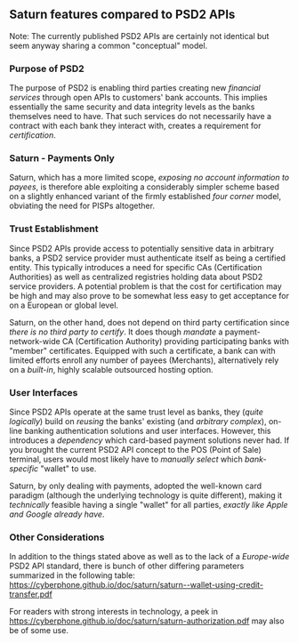 ## Saturn features compared to PSD2 APIs

Note: The currently published PSD2 APIs are certainly not identical but seem anyway sharing a common "conceptual" model.

### Purpose of PSD2
The purpose of PSD2 is enabling third parties creating new *financial services* through
open APIs to customers' bank accounts.  This implies essentially the same security and
data integrity levels as the banks themselves need to have.   That such services do not
necessarily have a contract with each bank they interact with, creates a requirement for
*certification*.

### Saturn - Payments Only
Saturn, which has a more limited scope, *exposing no account information to payees*, is therefore
able exploiting a considerably simpler scheme based on a slightly enhanced variant of the firmly
established *four corner* model, obviating the need for PISPs altogether.

### Trust Establishment
Since PSD2 APIs provide access to potentially sensitive data in arbitrary banks, a PSD2
service provider must authenticate itself as being a certified entity.  This typically
introduces a need for specific CAs (Certification Authorities) as well as centralized registries
holding data about PSD2 service providers.  A potential problem is that the cost for certification may
be high and may also prove to be somewhat less easy to get acceptance for on a European or global level.

Saturn, on the other hand, does not depend on third party certification since *there is no third party to certify*.
It does though *mandate* a payment-network-wide CA (Certification Authority) providing
participating banks with "member" certificates.  Equipped with such a certificate,
a bank can with limited efforts enroll any number of payees (Merchants), alternatively
rely on a *built-in*, highly scalable outsourced hosting option.

### User Interfaces
Since PSD2 APIs operate at the same trust level as banks, they (*quite logically*) build on
*reusing* the banks' existing (and *arbitrary complex*),
on-line banking authentication solutions and user interfaces.
However, this introduces a *dependency* which card-based payment solutions never had.
If you brought the current PSD2 API concept to the POS (Point of Sale) terminal,
users would most likely have to *manually select* which *bank-specific* "wallet" to use.

Saturn, by only dealing with payments, adopted the well-known card paradigm (although the
underlying technology is quite different), making it *technically* feasible having
a single "wallet" for all parties, *exactly like Apple and Google already have*.

### Other Considerations
In addition to the things stated above as well as to the lack of a *Europe-wide* PSD2 API standard,
there is bunch of other differing parameters summarized in the following table:
https://cyberphone.github.io/doc/saturn/saturn--wallet-using-credit-transfer.pdf

For readers with strong interests in technology, a peek in 
https://cyberphone.github.io/doc/saturn/saturn-authorization.pdf
may also be of some use.
